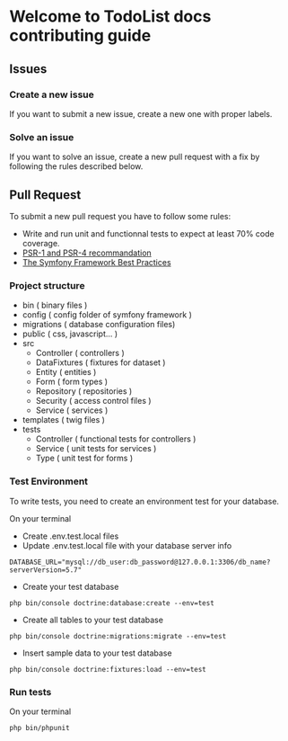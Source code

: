 # Welcome to TodoList docs contributing guide

## Issues

### Create a new issue

If you want to submit a new issue, create a new one with proper labels.

### Solve an issue

If you want to solve an issue, create a new pull request with a fix by following the rules described below.

## Pull Request
To submit a new pull request you have to follow some rules:
*   Write and run unit and functionnal tests to expect at least 70% code coverage.
*   [PSR-1 and PSR-4 recommandation](https://www.php-fig.org/psr/#numerical-index)
*   [The Symfony Framework Best Practices](https://symfony.com/doc/current/best_practices.html)

### Project structure
*   bin ( binary files )
*   config ( config folder of symfony framework )
*   migrations ( database configuration files)
*   public ( css, javascript... )
*   src
    * Controller ( controllers )
    * DataFixtures ( fixtures for dataset )
    * Entity ( entities )
    * Form ( form types )
    * Repository ( repositories )
    * Security ( access control files )
    * Service ( services )
*   templates ( twig files )
*   tests
    * Controller ( functional tests for controllers )
    * Service ( unit tests for services )
    * Type ( unit test for forms )


### Test Environment
To write tests, you need to create an environment test for your database.

On your terminal
*   Create .env.test.local files
*   Update .env.test.local file with your database server info
```text
DATABASE_URL="mysql://db_user:db_password@127.0.0.1:3306/db_name?serverVersion=5.7"
```
*   Create your test database
```text
php bin/console doctrine:database:create --env=test
```
*   Create all tables to your test database
```text
php bin/console doctrine:migrations:migrate --env=test
```
*   Insert sample data to your test database
```text
php bin/console doctrine:fixtures:load --env=test
```

### Run tests
On your terminal
```text
php bin/phpunit
```